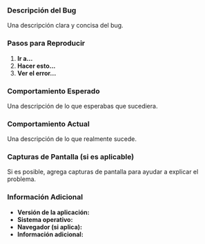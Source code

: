 ### Descripción del Bug

Una descripción clara y concisa del bug.

### Pasos para Reproducir

1. **Ir a...**
2. **Hacer esto...**
3. **Ver el error...**

### Comportamiento Esperado

Una descripción de lo que esperabas que sucediera.

### Comportamiento Actual

Una descripción de lo que realmente sucede.

### Capturas de Pantalla (si es aplicable)

Si es posible, agrega capturas de pantalla para ayudar a explicar el problema.

### Información Adicional

- **Versión de la aplicación:**
- **Sistema operativo:**
- **Navegador (si aplica):**
- **Información adicional:**
